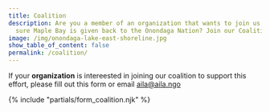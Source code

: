 ```yaml
---
title: Coalition
description: Are you a member of an organization that wants to join us in making
  sure Maple Bay is given back to the Onondaga Nation? Join our Coalition below!
image: /img/onondaga-lake-east-shoreline.jpg
show_table_of_content: false
permalink: /coalition/
---
```

If your **organization** is intereested in joining our coalition to support this effort, please fill out this form or email [aila@aila.ngo](mailto:aila@aila.ngo)

{% include "partials/form_coalition.njk" %}
